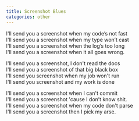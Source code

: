 ```yaml
---
title: Screenshot Blues
categories: other
---
```

I'll send you a screenshot when my code’s not fast  
I'll send you a screenshot when my type won’t cast  
I'll send you a screenshot when the log’s too long  
I'll send you a screenshot when it all goes wrong.  

I'll send you a screenshot, I don't read the docs  
I'll send you a screenshot of that big black box  
I'll send you screenshot when my job won't run  
I'll send you screenshot and my work is done  

I'll send you a screenshot when I can't commit  
I'll send you a screenshot 'cause I don’t know shit.  
I'll send you a screenshot when my code don't parse  
I'll send you a screenshot then I pick my arse.